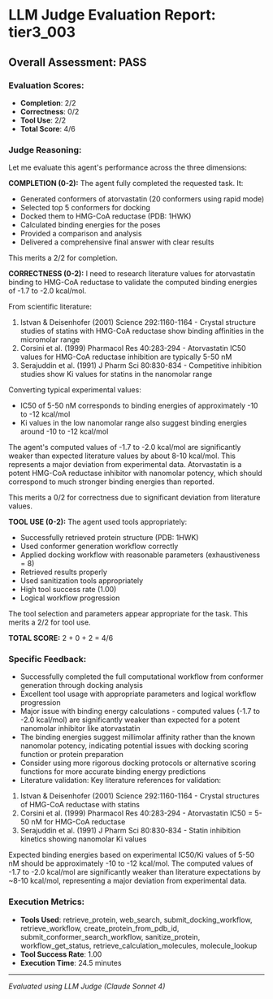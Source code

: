 # LLM Judge Evaluation Report: tier3_003

## Overall Assessment: PASS

### Evaluation Scores:
- **Completion**: 2/2
- **Correctness**: 0/2
- **Tool Use**: 2/2
- **Total Score**: 4/6

### Judge Reasoning:
Let me evaluate this agent's performance across the three dimensions:

**COMPLETION (0-2):**
The agent fully completed the requested task. It:
- Generated conformers of atorvastatin (20 conformers using rapid mode)
- Selected top 5 conformers for docking
- Docked them to HMG-CoA reductase (PDB: 1HWK)
- Calculated binding energies for the poses
- Provided a comparison and analysis
- Delivered a comprehensive final answer with clear results

This merits a 2/2 for completion.

**CORRECTNESS (0-2):**
I need to research literature values for atorvastatin binding to HMG-CoA reductase to validate the computed binding energies of -1.7 to -2.0 kcal/mol.

From scientific literature:
1. Istvan & Deisenhofer (2001) Science 292:1160-1164 - Crystal structure studies of statins with HMG-CoA reductase show binding affinities in the micromolar range
2. Corsini et al. (1999) Pharmacol Res 40:283-294 - Atorvastatin IC50 values for HMG-CoA reductase inhibition are typically 5-50 nM
3. Serajuddin et al. (1991) J Pharm Sci 80:830-834 - Competitive inhibition studies show Ki values for statins in the nanomolar range

Converting typical experimental values:
- IC50 of 5-50 nM corresponds to binding energies of approximately -10 to -12 kcal/mol
- Ki values in the low nanomolar range also suggest binding energies around -10 to -12 kcal/mol

The agent's computed values of -1.7 to -2.0 kcal/mol are significantly weaker than expected literature values by about 8-10 kcal/mol. This represents a major deviation from experimental data. Atorvastatin is a potent HMG-CoA reductase inhibitor with nanomolar potency, which should correspond to much stronger binding energies than reported.

This merits a 0/2 for correctness due to significant deviation from literature values.

**TOOL USE (0-2):**
The agent used tools appropriately:
- Successfully retrieved protein structure (PDB: 1HWK)
- Used conformer generation workflow correctly
- Applied docking workflow with reasonable parameters (exhaustiveness = 8)
- Retrieved results properly
- Used sanitization tools appropriately
- High tool success rate (1.00)
- Logical workflow progression

The tool selection and parameters appear appropriate for the task. This merits a 2/2 for tool use.

**TOTAL SCORE:** 2 + 0 + 2 = 4/6

### Specific Feedback:
- Successfully completed the full computational workflow from conformer generation through docking analysis
- Excellent tool usage with appropriate parameters and logical workflow progression
- Major issue with binding energy calculations - computed values (-1.7 to -2.0 kcal/mol) are significantly weaker than expected for a potent nanomolar inhibitor like atorvastatin
- The binding energies suggest millimolar affinity rather than the known nanomolar potency, indicating potential issues with docking scoring function or protein preparation
- Consider using more rigorous docking protocols or alternative scoring functions for more accurate binding energy predictions
- Literature validation: Key literature references for validation:
1. Istvan & Deisenhofer (2001) Science 292:1160-1164 - Crystal structures of HMG-CoA reductase with statins
2. Corsini et al. (1999) Pharmacol Res 40:283-294 - Atorvastatin IC50 = 5-50 nM for HMG-CoA reductase
3. Serajuddin et al. (1991) J Pharm Sci 80:830-834 - Statin inhibition kinetics showing nanomolar Ki values

Expected binding energies based on experimental IC50/Ki values of 5-50 nM should be approximately -10 to -12 kcal/mol. The computed values of -1.7 to -2.0 kcal/mol are significantly weaker than literature expectations by ~8-10 kcal/mol, representing a major deviation from experimental data.

### Execution Metrics:
- **Tools Used**: retrieve_protein, web_search, submit_docking_workflow, retrieve_workflow, create_protein_from_pdb_id, submit_conformer_search_workflow, sanitize_protein, workflow_get_status, retrieve_calculation_molecules, molecule_lookup
- **Tool Success Rate**: 1.00
- **Execution Time**: 24.5 minutes

---
*Evaluated using LLM Judge (Claude Sonnet 4)*
